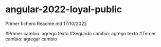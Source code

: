 # angular-2022-loyal-public
Primer fichero Readme.md 17/10/2022

#Primer cambio: agrego texto
#Segundo cambio: agrego texto
#Tercer cambio: agregar cambio